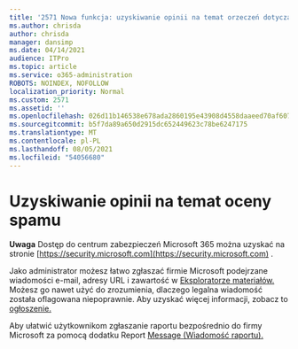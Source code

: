```yaml
---
title: '2571 Nowa funkcja: uzyskiwanie opinii na temat orzeczeń dotyczących spamu'
ms.author: chrisda
author: chrisda
manager: dansimp
ms.date: 04/14/2021
audience: ITPro
ms.topic: article
ms.service: o365-administration
ROBOTS: NOINDEX, NOFOLLOW
localization_priority: Normal
ms.custom: 2571
ms.assetid: ''
ms.openlocfilehash: 026d11b146538e678ada2860195e43908d4558daaeed70af607e34ec427d0501
ms.sourcegitcommit: b5f7da89a650d2915dc652449623c78be6247175
ms.translationtype: MT
ms.contentlocale: pl-PL
ms.lasthandoff: 08/05/2021
ms.locfileid: "54056680"
---
```

# <a name="get-feedback-about-spam-judgments"></a>Uzyskiwanie opinii na temat oceny spamu

**Uwaga** Dostęp do centrum zabezpieczeń Microsoft 365 można uzyskać na stronie [https://security.microsoft.com](https://security.microsoft.com) .

Jako administrator możesz łatwo zgłaszać firmie Microsoft podejrzane wiadomości e-mail, adresy URL i zawartość w [Eksploratorze materiałów.](https://security.microsoft.com/reportsubmission) Możesz go nawet użyć do zrozumienia, dlaczego legalna wiadomość została oflagowana niepoprawnie. Aby uzyskać więcej informacji, zobacz to [ogłoszenie.](https://techcommunity.microsoft.com/t5/Security-Privacy-and-Compliance/Empower-security-teams-to-easily-report-suspicious-emails-amp/ba-p/752622)

Aby ułatwić użytkownikom zgłaszanie raportu bezpośrednio do firmy Microsoft za pomocą dodatku Report [Message (Wiadomość raportu).](https://appsource.microsoft.com/product/office/WA104381180?src=office&tab=Overview)

